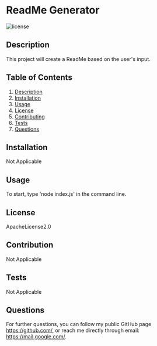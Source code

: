 # ReadMe Generator
  ![license](https://img.shields.io/badge/license-ApacheLicense2.0-yellow.png)

  ## Description
  This project will create a ReadMe based on the user's input.
  
  ## Table of Contents
  1. [Description](#description)
  2. [Installation](#visuals)
  3. [Usage](#usage)
  4. [License](#license)
  5. [Contributing](#contributing)
  6. [Tests](#tests)
  7. [Questions](#questions)

  ## Installation
  Not Applicable

  ## Usage
  To start, type 'node index.js' in the command line.

  ## License
  ApacheLicense2.0

  ## Contribution
  Not Applicable

  ## Tests
  Not Applicable

  ## Questions
  
  For further questions, you can follow my public GitHub page https://github.com/, or reach me directly through email: https://mail.google.com/.